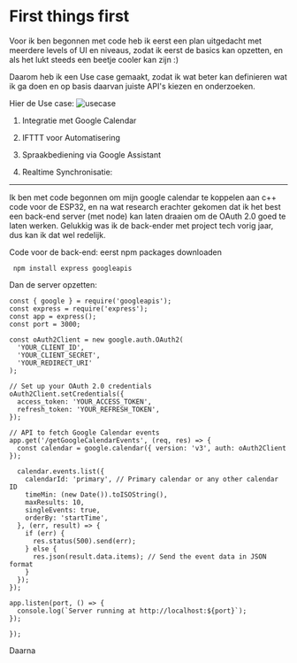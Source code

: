 # First things first

Voor ik ben begonnen met code heb ik eerst een plan uitgedacht met meerdere levels of UI en niveaus, zodat ik eerst de basics kan opzetten, en als het lukt steeds een beetje cooler kan zijn :)

Daarom heb ik een Use case gemaakt, zodat ik wat beter kan definieren wat ik ga doen en op basis daarvan juiste API's kiezen en onderzoeken. 

Hier de Use case:
![usecase](https://github.com/user-attachments/assets/052e206c-d8e0-4036-9605-86b18488bfde)


1. Integratie met Google Calendar

2. IFTTT voor Automatisering

3. Spraakbediening via Google Assistant

4. Realtime Synchronisatie:

_____________________________________________________________

Ik ben met code begonnen om mijn google calendar te koppelen aan c++ code voor de ESP32, en na wat research erachter gekomen dat ik het best een back-end server (met node) kan laten draaien om de OAuth 2.0 goed te laten werken. Gelukkig was ik de back-ender met project tech vorig jaar, dus kan ik dat wel redelijk.&nbsp;

Code voor de back-end:
eerst npm packages downloaden
```
 npm install express googleapis
```

Dan de server opzetten:

```
const { google } = require('googleapis');
const express = require('express');
const app = express();
const port = 3000;

const oAuth2Client = new google.auth.OAuth2(
  'YOUR_CLIENT_ID', 
  'YOUR_CLIENT_SECRET', 
  'YOUR_REDIRECT_URI'
);

// Set up your OAuth 2.0 credentials
oAuth2Client.setCredentials({
  access_token: 'YOUR_ACCESS_TOKEN',
  refresh_token: 'YOUR_REFRESH_TOKEN',
});

// API to fetch Google Calendar events
app.get('/getGoogleCalendarEvents', (req, res) => {
  const calendar = google.calendar({ version: 'v3', auth: oAuth2Client });

  calendar.events.list({
    calendarId: 'primary', // Primary calendar or any other calendar ID
    timeMin: (new Date()).toISOString(),
    maxResults: 10,
    singleEvents: true,
    orderBy: 'startTime',
  }, (err, result) => {
    if (err) {
      res.status(500).send(err);
    } else {
      res.json(result.data.items); // Send the event data in JSON format
    }
  });
});

app.listen(port, () => {
  console.log(`Server running at http://localhost:${port}`);
});

});

```

Daarna
